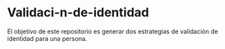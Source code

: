 # Validaci-n-de-identidad
El objetivo de este repositorio es generar dos estrategias de validación de identidad para una persona.
